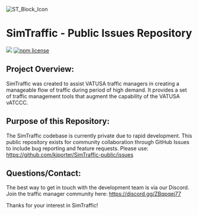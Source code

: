 ![ST_Block_Icon](https://github.com/kjporter/SimTraffic-public/assets/21279582/5ce41c70-13e6-48a9-9865-569a92a2475d) 
# SimTraffic - Public Issues Repository
![][version-image]
[![npm license][license-image]][license-url]

## Project Overview:
SimTraffic was created to assist VATUSA traffic managers in creating a manageable flow of traffic during period of high demand. It provides a set of traffic management tools that augment the capability of the VATUSA vATCCC.

## Purpose of this Repository:
The SimTraffic codebase is currently private due to rapid development. This public repository exists for community collaboration through GitHub Issues to include bug reporting and feature requests. Please use: https://github.com/kjporter/SimTraffic-public/issues

## Questions/Contact:
The best way to get in touch with the development team is via our Discord.
Join the traffic manager community here: https://discord.gg/ZBqpqej77

Thanks for your interest in SimTraffic!

<!-- Links: -->
[version-image]: https://img.shields.io/github/package-json/v/kjporter/SimTraffic-public

[license-image]: https://img.shields.io/github/license/kjporter/SimTraffic-public
[license-url]: https://github.com/kjporter/SimTraffic-public/blob/main/COPYING
